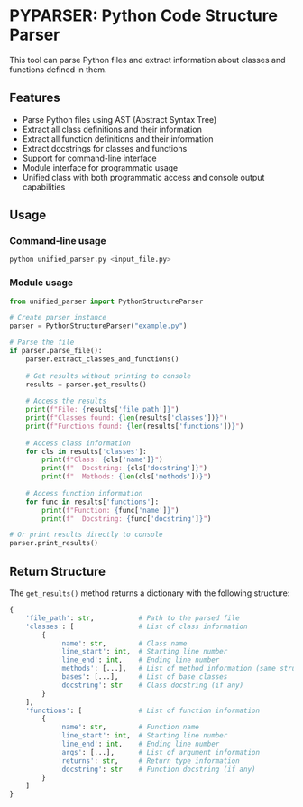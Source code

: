 # PYPARSER: Python Code Structure Parser

This tool can parse Python files and extract information about classes and functions defined in them.

## Features
- Parse Python files using AST (Abstract Syntax Tree)
- Extract all class definitions and their information
- Extract all function definitions and their information
- Extract docstrings for classes and functions
- Support for command-line interface
- Module interface for programmatic usage
- Unified class with both programmatic access and console output capabilities

## Usage

### Command-line usage

```bash
python unified_parser.py <input_file.py>
```

### Module usage

```python
from unified_parser import PythonStructureParser

# Create parser instance
parser = PythonStructureParser("example.py")

# Parse the file
if parser.parse_file():
    parser.extract_classes_and_functions()
    
    # Get results without printing to console
    results = parser.get_results()
    
    # Access the results
    print(f"File: {results['file_path']}")
    print(f"Classes found: {len(results['classes'])}")
    print(f"Functions found: {len(results['functions'])}")
    
    # Access class information
    for cls in results['classes']:
        print(f"Class: {cls['name']}")
        print(f"  Docstring: {cls['docstring']}")
        print(f"  Methods: {len(cls['methods'])}")
        
    # Access function information
    for func in results['functions']:
        print(f"Function: {func['name']}")
        print(f"  Docstring: {func['docstring']}")

# Or print results directly to console
parser.print_results()
```

## Return Structure
The `get_results()` method returns a dictionary with the following structure:
```python
{
    'file_path': str,           # Path to the parsed file
    'classes': [                # List of class information
        {
            'name': str,        # Class name
            'line_start': int,  # Starting line number
            'line_end': int,    # Ending line number
            'methods': [...],   # List of method information (same structure as functions)
            'bases': [...],     # List of base classes
            'docstring': str    # Class docstring (if any)
        }
    ],
    'functions': [              # List of function information
        {
            'name': str,        # Function name
            'line_start': int,  # Starting line number
            'line_end': int,    # Ending line number
            'args': [...],      # List of argument information
            'returns': str,     # Return type information
            'docstring': str    # Function docstring (if any)
        }
    ]
}
```